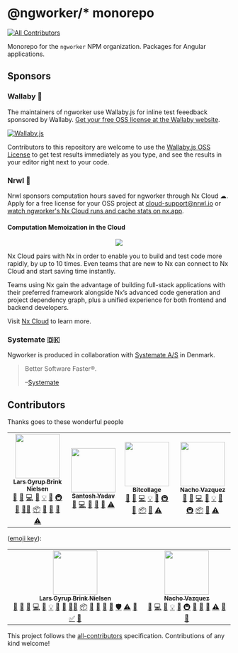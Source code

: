 # @ngworker/\* monorepo
<!-- ALL-CONTRIBUTORS-BADGE:START - Do not remove or modify this section -->
[![All Contributors](https://img.shields.io/badge/all_contributors-4-orange.svg?style=flat-square)](#contributors-)
<!-- ALL-CONTRIBUTORS-BADGE:END -->

Monorepo for the `ngworker` NPM organization. Packages for Angular applications.

## Sponsors

### Wallaby 🦘

The maintainers of ngworker use Wallaby.js for inline test feeedback sponsored
by Wallaby.
[Get your free OSS license at the Wallaby website](https://wallabyjs.com/oss/).

[![Wallaby.js](https://img.shields.io/badge/wallaby.js-powered-blue.svg?style=for-the-badge&logo=github)](https://wallabyjs.com/oss/)

Contributors to this repository are welcome to use the
[Wallaby.js OSS License](https://wallabyjs.com/oss/) to get test results
immediately as you type, and see the results in your editor right next to your
code.

### Nrwl 🌊

Nrwl sponsors computation hours saved for ngworker through Nx Cloud ☁. Apply for
a free license for your OSS project at cloud-support@nrwl.io or
[watch ngworker's Nx Cloud runs and cache stats on nx.app](https://nx.app/orgs/5e8d01f710d04300054a941c/workspaces/5ffee040c41e064440fa7253/report).

#### Computation Memoization in the Cloud

<p align="center"><img src="https://raw.githubusercontent.com/nrwl/nx/master/images/nx-cloud-card.png"></p>

Nx Cloud pairs with Nx in order to enable you to build and test code more
rapidly, by up to 10 times. Even teams that are new to Nx can connect to Nx
Cloud and start saving time instantly.

Teams using Nx gain the advantage of building full-stack applications with their
preferred framework alongside Nx’s advanced code generation and project
dependency graph, plus a unified experience for both frontend and backend
developers.

Visit [Nx Cloud](https://nx.app/) to learn more.

### Systemate 🇩🇰

Ngworker is produced in collaboration with
[Systemate A/S](https://www.systemate.dk/?utm_source=github.com/ngworker/nxgorker&utm_medium=link&utm_campaign=lars)
in Denmark.

> Better Software Faster®.
>
> –[Systemate](https://www.systemate.dk/?utm_source=github.com/ngworker/ngworker&utm_medium=link&utm_campaign=lars)

## Contributors

Thanks goes to these wonderful people
<!-- ALL-CONTRIBUTORS-LIST:START - Do not remove or modify this section -->
<!-- prettier-ignore-start -->
<!-- markdownlint-disable -->
<table>
  <tr>
    <td align="center"><a href="https://dev.to/layzee"><img src="https://avatars.githubusercontent.com/u/6364586?v=4?s=100" width="100px;" alt=""/><br /><sub><b>Lars Gyrup Brink Nielsen</b></sub></a><br /><a href="#question-LayZeeDK" title="Answering Questions">💬</a> <a href="https://github.com/ngworker/ngworker/issues?q=author%3ALayZeeDK" title="Bug reports">🐛</a> <a href="https://github.com/ngworker/ngworker/commits?author=LayZeeDK" title="Code">💻</a> <a href="https://github.com/ngworker/ngworker/commits?author=LayZeeDK" title="Documentation">📖</a> <a href="#example-LayZeeDK" title="Examples">💡</a> <a href="#ideas-LayZeeDK" title="Ideas, Planning, & Feedback">🤔</a> <a href="#infra-LayZeeDK" title="Infrastructure (Hosting, Build-Tools, etc)">🚇</a> <a href="#maintenance-LayZeeDK" title="Maintenance">🚧</a> <a href="#mentoring-LayZeeDK" title="Mentoring">🧑‍🏫</a> <a href="#platform-LayZeeDK" title="Packaging/porting to new platform">📦</a> <a href="#plugin-LayZeeDK" title="Plugin/utility libraries">🔌</a> <a href="#projectManagement-LayZeeDK" title="Project Management">📆</a> <a href="https://github.com/ngworker/ngworker/pulls?q=is%3Apr+reviewed-by%3ALayZeeDK" title="Reviewed Pull Requests">👀</a> <a href="https://github.com/ngworker/ngworker/commits?author=LayZeeDK" title="Tests">⚠️</a></td>
    <td align="center"><a href="https://www.santoshyadav.dev/"><img src="https://avatars.githubusercontent.com/u/11923975?v=4?s=100" width="100px;" alt=""/><br /><sub><b>Santosh Yadav</b></sub></a><br /><a href="#question-santoshyadavdev" title="Answering Questions">💬</a> <a href="https://github.com/ngworker/ngworker/commits?author=santoshyadavdev" title="Code">💻</a> <a href="https://github.com/ngworker/ngworker/commits?author=santoshyadavdev" title="Documentation">📖</a> <a href="#ideas-santoshyadavdev" title="Ideas, Planning, & Feedback">🤔</a> <a href="https://github.com/ngworker/ngworker/pulls?q=is%3Apr+reviewed-by%3Asantoshyadavdev" title="Reviewed Pull Requests">👀</a> <a href="https://github.com/ngworker/ngworker/commits?author=santoshyadavdev" title="Tests">⚠️</a></td>
    <td align="center"><a href="https://www.linkedin.com/in/serkan-sipahi-59b20081/"><img src="https://avatars.githubusercontent.com/u/1880749?v=4?s=100" width="100px;" alt=""/><br /><sub><b>Bitcollage</b></sub></a><br /><a href="#question-SerkanSipahi" title="Answering Questions">💬</a> <a href="https://github.com/ngworker/ngworker/issues?q=author%3ASerkanSipahi" title="Bug reports">🐛</a> <a href="https://github.com/ngworker/ngworker/commits?author=SerkanSipahi" title="Code">💻</a> <a href="#example-SerkanSipahi" title="Examples">💡</a> <a href="#ideas-SerkanSipahi" title="Ideas, Planning, & Feedback">🤔</a> <a href="#infra-SerkanSipahi" title="Infrastructure (Hosting, Build-Tools, etc)">🚇</a> <a href="#maintenance-SerkanSipahi" title="Maintenance">🚧</a> <a href="#platform-SerkanSipahi" title="Packaging/porting to new platform">📦</a> <a href="https://github.com/ngworker/ngworker/pulls?q=is%3Apr+reviewed-by%3ASerkanSipahi" title="Reviewed Pull Requests">👀</a> <a href="https://github.com/ngworker/ngworker/commits?author=SerkanSipahi" title="Tests">⚠️</a></td>
    <td align="center"><a href="https://github.com/NachoVazquez"><img src="https://avatars.githubusercontent.com/u/9338604?v=4?s=100" width="100px;" alt=""/><br /><sub><b>Nacho Vazquez</b></sub></a><br /><a href="#question-NachoVazquez" title="Answering Questions">💬</a> <a href="https://github.com/ngworker/ngworker/issues?q=author%3ANachoVazquez" title="Bug reports">🐛</a> <a href="https://github.com/ngworker/ngworker/commits?author=NachoVazquez" title="Code">💻</a> <a href="https://github.com/ngworker/ngworker/commits?author=NachoVazquez" title="Documentation">📖</a> <a href="#example-NachoVazquez" title="Examples">💡</a> <a href="#ideas-NachoVazquez" title="Ideas, Planning, & Feedback">🤔</a> <a href="#infra-NachoVazquez" title="Infrastructure (Hosting, Build-Tools, etc)">🚇</a> <a href="#platform-NachoVazquez" title="Packaging/porting to new platform">📦</a> <a href="https://github.com/ngworker/ngworker/pulls?q=is%3Apr+reviewed-by%3ANachoVazquez" title="Reviewed Pull Requests">👀</a> <a href="https://github.com/ngworker/ngworker/commits?author=NachoVazquez" title="Tests">⚠️</a></td>
  </tr>
</table>

<!-- markdownlint-restore -->
<!-- prettier-ignore-end -->

<!-- ALL-CONTRIBUTORS-LIST:END -->
([emoji key](https://allcontributors.org/docs/en/emoji-key)):

<!-- ALL-CONTRIBUTORS-LIST:START - Do not remove or modify this section -->
<!-- prettier-ignore-start -->
<!-- markdownlint-disable -->
<table>
  <tr>
    <td align="center"><a href="https://dev.to/layzee"><img src="https://avatars1.githubusercontent.com/u/6364586?v=4?s=100" width="100px;" alt=""/><br /><sub><b>Lars Gyrup Brink Nielsen</b></sub></a><br /><a href="#question-LayZeeDK" title="Answering Questions">💬</a> <a href="#blog-LayZeeDK" title="Blogposts">📝</a> <a href="https://github.com/ngworker/ngworker/issues?q=author%3ALayZeeDK" title="Bug reports">🐛</a> <a href="https://github.com/ngworker/ngworker/commits?author=LayZeeDK" title="Code">💻</a> <a href="https://github.com/ngworker/ngworker/commits?author=LayZeeDK" title="Documentation">📖</a> <a href="#example-LayZeeDK" title="Examples">💡</a> <a href="#ideas-LayZeeDK" title="Ideas, Planning, & Feedback">🤔</a> <a href="#maintenance-LayZeeDK" title="Maintenance">🚧</a> <a href="#mentoring-LayZeeDK" title="Mentoring">🧑‍🏫</a> <a href="#platform-LayZeeDK" title="Packaging/porting to new platform">📦</a> <a href="#plugin-LayZeeDK" title="Plugin/utility libraries">🔌</a> <a href="#projectManagement-LayZeeDK" title="Project Management">📆</a> <a href="#research-LayZeeDK" title="Research">🔬</a> <a href="https://github.com/ngworker/ngworker/pulls?q=is%3Apr+reviewed-by%3ALayZeeDK" title="Reviewed Pull Requests">👀</a> <a href="#security-LayZeeDK" title="Security">🛡️</a> <a href="https://github.com/ngworker/ngworker/commits?author=LayZeeDK" title="Tests">⚠️</a> <a href="#tool-LayZeeDK" title="Tools">🔧</a> <a href="#tutorial-LayZeeDK" title="Tutorials">✅</a> <a href="#userTesting-LayZeeDK" title="User Testing">📓</a></td>
    <td align="center"><a href="https://github.com/NachoVazquez"><img src="https://avatars3.githubusercontent.com/u/9338604?v=4?s=100" width="100px;" alt=""/><br /><sub><b>Nacho Vazquez</b></sub></a><br /><a href="https://github.com/ngworker/ngworker/issues?q=author%3ANachoVazquez" title="Bug reports">🐛</a> <a href="https://github.com/ngworker/ngworker/commits?author=NachoVazquez" title="Code">💻</a> <a href="https://github.com/ngworker/ngworker/commits?author=NachoVazquez" title="Documentation">📖</a> <a href="#example-NachoVazquez" title="Examples">💡</a> <a href="#ideas-NachoVazquez" title="Ideas, Planning, & Feedback">🤔</a> <a href="#infra-NachoVazquez" title="Infrastructure (Hosting, Build-Tools, etc)">🚇</a> <a href="#maintenance-NachoVazquez" title="Maintenance">🚧</a> <a href="#plugin-NachoVazquez" title="Plugin/utility libraries">🔌</a> <a href="https://github.com/ngworker/ngworker/pulls?q=is%3Apr+reviewed-by%3ANachoVazquez" title="Reviewed Pull Requests">👀</a> <a href="https://github.com/ngworker/ngworker/commits?author=NachoVazquez" title="Tests">⚠️</a> <a href="#tool-NachoVazquez" title="Tools">🔧</a> <a href="#userTesting-NachoVazquez" title="User Testing">📓</a></td>
  </tr>
</table>

<!-- markdownlint-restore -->
<!-- prettier-ignore-end -->

<!-- ALL-CONTRIBUTORS-LIST:END -->

This project follows the
[all-contributors](https://github.com/all-contributors/all-contributors)
specification. Contributions of any kind welcome!
